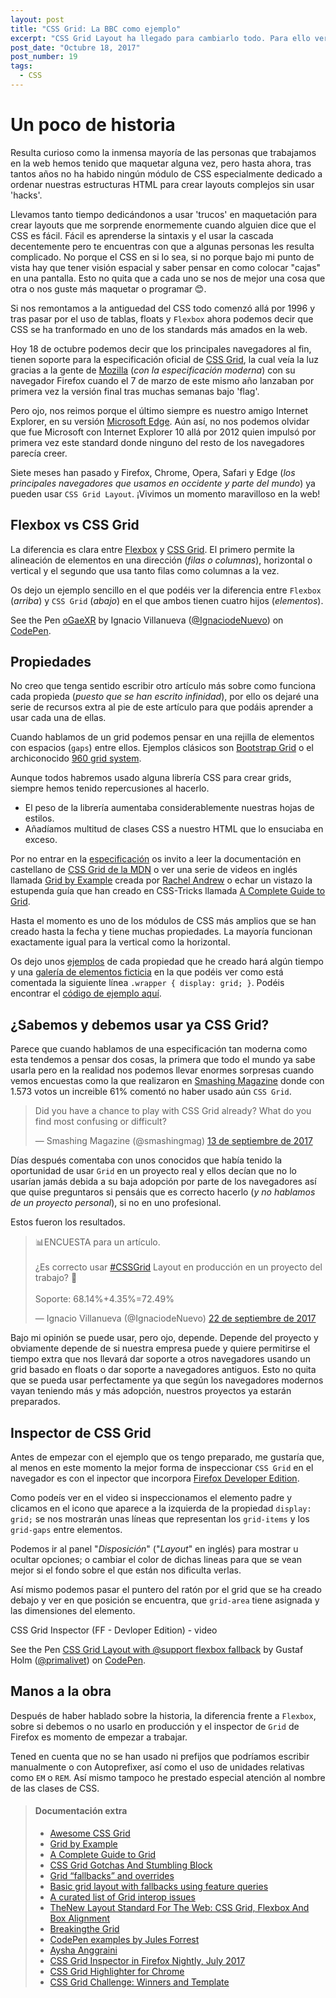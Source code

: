 ```yaml
---
layout: post
title: "CSS Grid: La BBC como ejemplo"
excerpt: "CSS Grid Layout ha llegado para cambiarlo todo. Para ello veremos un ejemplo real con fallbacks para navegadores antiguos."
post_date: "Octubre 18, 2017"
post_number: 19
tags: 
  - CSS
---
```


# Un poco de historia

Resulta curioso como la inmensa mayoría de las personas que trabajamos en la web hemos tenido que maquetar alguna vez, pero hasta ahora, tras tantos años no ha habido ningún módulo de CSS especialmente dedicado a ordenar nuestras estructuras HTML para crear layouts complejos sin usar 'hacks'.

Llevamos tanto tiempo dedicándonos a usar 'trucos' en maquetación para crear layouts que me sorprende enormemente cuando alguien dice que el CSS es fácil. Fácil es aprenderse la sintaxis y el usar la cascada decentemente pero te encuentras con que a algunas personas les resulta complicado. No porque el CSS en si lo sea, si no porque bajo mi punto de vista hay que tener visión espacial y saber pensar en como colocar "cajas" en una pantalla. Esto no quita que a cada uno se nos de mejor una cosa que otra o nos guste más maquetar o programar 😊.

Si nos remontamos a la antiguedad del CSS todo comenzó allá por 1996 y tras pasar por el uso de tablas, floats y `Flexbox` ahora podemos decir que CSS se ha tranformado en uno de los standards más amados en la web.

Hoy 18 de octubre podemos decir que los principales navegadores al fin, tienen soporte para la especificación oficial de [CSS Grid](http://caniuse.com/#feat=css-grid), la cual veía la luz gracias a la gente de [Mozilla](https://www.mozilla.org) (_con la especificación moderna_) con su navegador Firefox cuando el 7 de marzo de este mismo año lanzaban por primera vez la versión final tras muchas semanas bajo 'flag'.

Pero ojo, nos reimos porque el último siempre es nuestro amigo Internet Explorer, en su versión [Microsoft Edge](https://www.microsoft.com/es-es/windows/microsoft-edge). Aún así, no nos podemos olvidar que fue Microsoft con Internet Explorer 10 allá por 2012 quien impulsó por primera vez este standard donde ninguno del resto de los navegadores parecía creer.

Siete meses han pasado y Firefox, Chrome, Opera, Safari y Edge (_los principales navegadores que usamos en occidente y parte del mundo_) ya pueden usar `CSS Grid Layout`. ¡Vivimos un momento maravilloso en la web!

## Flexbox vs CSS Grid

La diferencia es clara entre [Flexbox](https://css-tricks.com/snippets/css/a-guide-to-flexbox/) y [CSS Grid](https://css-tricks.com/snippets/css/complete-guide-grid/). El primero permite la alineación de elementos en una dirección (_filas o columnas_), horizontal o vertical y el segundo que usa tanto filas como columnas a la vez.

Os dejo un ejemplo sencillo en el que podéis ver la diferencia entre `Flexbox` (_arriba_) y `CSS Grid` (_abajo_) en el que ambos tienen cuatro hijos (_elementos_).

<p data-height="265" data-theme-id="0" data-slug-hash="oGaeXR" data-default-tab="html,result" data-user="IgnaciodeNuevo" data-embed-version="2" data-pen-title="oGaeXR" data-preview="true" class="codepen">See the Pen <a href="https://codepen.io/IgnaciodeNuevo/pen/oGaeXR/">oGaeXR</a> by Ignacio Villanueva (<a href="https://codepen.io/IgnaciodeNuevo">@IgnaciodeNuevo</a>) on <a href="https://codepen.io">CodePen</a>.</p>
<script async src="https://production-assets.codepen.io/assets/embed/ei.js"></script>

## Propiedades

No creo que tenga sentido escribir otro artículo más sobre como funciona cada propieda (_puesto que se han escrito infinidad_), por ello os dejaré una serie de recursos extra al pie de este artículo para que podáis aprender a usar cada una de ellas.

Cuando hablamos de un grid podemos pensar en una rejilla de elementos con espacios (`gaps`) entre ellos. Ejemplos clásicos son [Bootstrap Grid](https://getbootstrap.com/docs/3.3/css/#grid-intro) o el archiconocido [960 grid system](https://github.com/nathansmith/960-Grid-System).  

Aunque todos habremos usado alguna librería CSS para crear grids, siempre hemos tenido repercusiones al hacerlo.

+ El peso de la librería aumentaba considerablemente nuestras hojas de estilos.
+ Añadíamos multitud de clases CSS a nuestro HTML que lo ensuciaba en exceso.

Por no entrar en la [especificación](https://www.w3.org/TR/css-grid-1/) os invito a leer la documentación en castellano de [CSS Grid de la MDN](https://developer.mozilla.org/es/docs/Web/CSS/CSS_Grid_Layout) o ver una serie de videos en inglés llamada [Grid by Example](https://gridbyexample.com/) creada por [Rachel Andrew](https://twitter.com/rachelandrew) o echar un vistazo la estupenda guía que han creado en CSS-Tricks llamada [A Complete Guide to Grid](https://css-tricks.com/snippets/css/complete-guide-grid/).

Hasta el momento es uno de los módulos de CSS más amplios que se han creado hasta la fecha y tiene muchas propiedades. La mayoría funcionan exactamente igual para la vertical como la horizontal.

Os dejo unos [ejemplos](https://codepen.io/collection/DYpVoJ/) de cada propiedad que he creado hará algún tiempo y una [galería de elementos ficticia](http://ignaciodenuevo.com/examples/css-grid-en-un-proyecto-real.html) en la que podéis ver como está comentada la siguiente línea `.wrapper { display: grid; }`. Podéis encontrar el [código de ejemplo aquí](https://raw.githubusercontent.com/IgnaciodeNuevo/IgnaciodeNuevo.github.io/master/examples/css-grid-en-un-proyecto-real.html).

## ¿Sabemos y debemos usar ya CSS Grid?

Parece que cuando hablamos de una especificación tan moderna como esta tendemos a pensar dos cosas, la primera que todo el mundo ya sabe usarla pero en la realidad nos podemos llevar enormes sorpresas cuando vemos encuestas como la que realizaron en [Smashing Magazine](https://www.smashingmagazine.com/) donde con 1.573 votos un increible 61% comentó no haber usado aún `CSS Grid`.

<blockquote class="twitter-tweet" data-lang="es"><p lang="en" dir="ltr">Did you have a chance to play with CSS Grid already? What do you find most confusing or difficult?</p>&mdash; Smashing Magazine (@smashingmag) <a href="https://twitter.com/smashingmag/status/907936156368752640?ref_src=twsrc%5Etfw">13 de septiembre de 2017</a></blockquote>
<script async src="//platform.twitter.com/widgets.js" charset="utf-8"></script>

Días después comentaba con unos conocidos que había tenido la oportunidad de usar `Grid` en un proyecto real y ellos decían que no lo usarían jamás debida a su baja adopción por parte de los navegadores así que quise preguntaros si pensáis que es correcto hacerlo (_y no hablamos de un proyecto personal_), si no en uno profesional.

Estos fueron los resultados.

<blockquote class="twitter-tweet" data-lang="es"><p lang="es" dir="ltr">📊ENCUESTA para un artículo.<br><br>¿Es correcto usar <a href="https://twitter.com/hashtag/CSSGrid?src=hash&amp;ref_src=twsrc%5Etfw">#CSSGrid</a> Layout en producción en un proyecto del trabajo? 🤔<br><br>Soporte: 68.14%+4.35%=72.49%</p>&mdash; Ignacio Villanueva (@IgnaciodeNuevo) <a href="https://twitter.com/IgnaciodeNuevo/status/911166331399131136?ref_src=twsrc%5Etfw">22 de septiembre de 2017</a></blockquote>
<script async src="//platform.twitter.com/widgets.js" charset="utf-8"></script>

Bajo mi opinión se puede usar, pero ojo, depende. Depende del proyecto y obviamente depende de si nuestra empresa puede y quiere permitirse el tiempo extra que nos llevará dar soporte a otros navegadores usando un grid basado en floats o dar soporte a navegadores antiguos. Esto no quita que se pueda usar perfectamente ya que según los navegadores modernos vayan teniendo más y más adopción, nuestros proyectos ya estarán preparados.

## Inspector de CSS Grid

Antes de empezar con el ejemplo que os tengo preparado, me gustaría que, al menos en este momento la mejor forma de inspeccionar `CSS Grid` en el navegador es con el inpector que incorpora [Firefox Developer Edition](https://www.mozilla.org/es-ES/firefox/developer/).

Como podeís ver en el video si inspeccionamos el elemento padre y clicamos en el icono que aparece a la izquierda de la propiedad `display: grid;` se nos mostrarán unas líneas que representan los `grid-items` y los `grid-gaps` entre elementos.

Podemos ir al panel "_Disposición_" ("_Layout_" en inglés) para mostrar u ocultar opciones; o cambiar el color de dichas lineas para que se vean mejor si el fondo sobre el que están nos dificulta verlas.

Así mismo podemos pasar el puntero del ratón por el grid que se ha creado debajo y ver en que posición se encuentra, que `grid-area` tiene asignada y las dimensiones del elemento.

CSS Grid Inspector (FF - Devloper Edition) - video

<p data-height="265" data-theme-id="0" data-slug-hash="ryjKmV" data-default-tab="css,result" data-user="primalivet" data-embed-version="2" data-pen-title="CSS Grid Layout with @support flexbox fallback" data-preview="true" class="codepen">See the Pen <a href="https://codepen.io/primalivet/pen/ryjKmV/">CSS Grid Layout with @support flexbox fallback</a> by Gustaf Holm (<a href="https://codepen.io/primalivet">@primalivet</a>) on <a href="https://codepen.io">CodePen</a>.</p>
<script async src="https://production-assets.codepen.io/assets/embed/ei.js"></script>

## Manos a la obra

Después de haber hablado sobre la historia, la diferencia frente a `Flexbox`, sobre si debemos o no usarlo en producción y el inspector de `Grid` de Firefox es momento de empezar a trabajar.

Tened en cuenta que no se han usado ni prefijos que podríamos escribir manualmente o con Autoprefixer, así como el uso de unidades relativas como `EM` o `REM`. Así mismo tampoco he prestado especial atención al nombre de las clases de CSS.

<div>
  <blockquote class="container  alert">
    <h4>Documentación extra</h4>
    <ul>
      <li><a href="https://github.com/valentinogagliardi/awesome-css-grid" target="_blank">Awesome CSS Grid</a></li>
      <li><a href="https://gridbyexample.com/" target="_blank">Grid by Example</a></li>
      <li><a href="https://css-tricks.com/snippets/css/complete-guide-grid/" target="_blank">A Complete Guide to Grid</a></li>
      <li><a href="https://www.smashingmagazine.com/2017/09/css-grid-gotchas-stumbling-blocks/" target="_blank">CSS Grid Gotchas And Stumbling Block</a></li>
      <li><a href="https://rachelandrew.co.uk/css/cheatsheets/grid-fallbacks" target="_blank">Grid “fallbacks” and overrides</a></li>
      <li><a href="https://www.chenhuijing.com/blog/basic-grid-with-fallbacks" target="_blank">Basic grid layout with fallbacks using feature queries</a></li>
      <li><a href="https://github.com/rachelandrew/gridbugs" target="_blank">A curated list of Grid interop issues</a></li>
      <li><a href="https://www.smashingmagazine.com/2016/11/css-grids-flexbox-box-alignment-new-layout-standard/" target="_blank">TheNew Layout Standard For The Web: CSS Grid, Flexbox And Box Alignment</a></li>
      <li><a href="https://daverupert.com/2017/09/breaking-the-grid/" target="_blank">Breakingthe Grid</a></li>
      <li><a href="https://codepen.io/julesforrest/" target="_blank">CodePen examples by Jules Forrest</a></li>
      <li><a href="https://codepen.io/collection/nvggZM/" target="_blank">Aysha Anggraini</a></li>
      <li><a href="https://www.youtube.com/watch?v=dU7xtnzfqxQ" target="_blank">CSS Grid Inspector in Firefox Nightly, July 2017</a></li>
      <li><a href="https://github.com/ademilter/chrome-css-grid-highlighter" target="_blank">CSS Grid Highlighter for Chrome</a></li>
      <li><a href="https://www.smashingmagazine.com/2017/10/css-grid-challenge-2017-winners/" target="_blank">CSS Grid Challenge: Winners and Template</a></li>
    </ul>
  </blockquote>
</div>